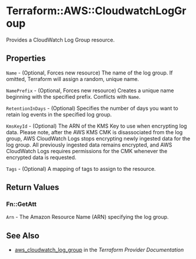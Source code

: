 # Terraform::AWS::CloudwatchLogGroup

Provides a CloudWatch Log Group resource.

## Properties

`Name` - (Optional, Forces new resource) The name of the log group. If omitted, Terraform will assign a random, unique name.

`NamePrefix` - (Optional, Forces new resource) Creates a unique name beginning with the specified prefix. Conflicts with `Name`.

`RetentionInDays` - (Optional) Specifies the number of days you want to retain log events in the specified log group.

`KmsKeyId` - (Optional) The ARN of the KMS Key to use when encrypting log data. Please note, after the AWS KMS CMK is disassociated from the log group, AWS CloudWatch Logs stops encrypting newly ingested data for the log group. All previously ingested data remains encrypted, and AWS CloudWatch Logs requires permissions for the CMK whenever the encrypted data is requested.

`Tags` - (Optional) A mapping of tags to assign to the resource.


## Return Values

### Fn::GetAtt

`Arn` - The Amazon Resource Name (ARN) specifying the log group.

## See Also

* [aws_cloudwatch_log_group](https://www.terraform.io/docs/providers/aws/r/cloudwatch_log_group.html) in the _Terraform Provider Documentation_